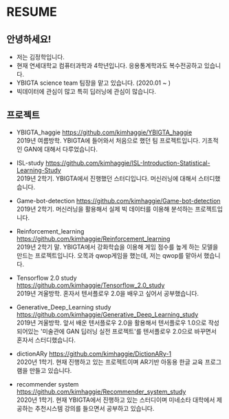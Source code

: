 # RESUME

## 안녕하세요!
* 저는 김정학입니다. 
* 현재 연세대학교 컴퓨터과학과 4학년입니다. 응용통계학과도 복수전공하고 있습니다.
* YBIGTA science team 팀장을 맡고 있습니다. (2020.01 ~ )
* 빅데이터에 관심이 많고 특히 딥러닝에 관심이 많습니다.


## 프로젝트
* YBIGTA_haggie
https://github.com/kimhaggie/YBIGTA_haggie <br>
2019년 여름방학. YBIGTA에 들어와서 처음으로 했던 팀 프로젝트입니다. 기초적인 GAN에 대해서 다루었습니다.

* ISL-study
https://github.com/kimhaggie/ISL-Introduction-Statistical-Learning-Study <br>
2019년 2학기. YBIGTA에서 진행했던 스터디입니다. 머신러닝에 대해서 스터디했습니다.

* Game-bot-detection
https://github.com/kimhaggie/Game-bot-detection <br> 
2019년 2학기. 머신러닝을 활용해서 실제 빅 데이터를 이용해 분석하는 프로젝트입니다. 

* Reinforcement_learning
https://github.com/kimhaggie/Reinforcement_learning <br>
2019년 2학기 말. YBIGTA에서 강화학습을 이용해 게임 점수를 높게 하는 모델을 만드는 프로젝트입니다. 오목과 qwop게임을 했는데, 저는 qwop를 맡아서 했습니다.

* Tensorflow 2.0 study
https://github.com/kimhaggie/Tensorflow_2.0_study <br>
2019년 겨울방학. 혼자서 텐서플로우 2.0을 배우고 싶어서 공부했습니다.

* Generative_Deep_Learning study
https://github.com/kimhaggie/Generative_Deep_Learning_study <br>
2019년 겨울방학. 앞서 배운 텐서플로우 2.0을 활용해서 텐서플로우 1.0으로 작성되어있는 '미술관에 GAN 딥러닝 실전 프로젝트'를 텐서플로우 2.0으로 바꾸면서 혼자서 스터디했습니다. 

* dictionARy
https://github.com/kimhaggie/DictionARy-1 <br>
2020년 1학기. 현재 진행하고 있는 프로젝트이며 AR기반 아동용 한글 교육 프로그램을 만들고 있습니다.

* recommender system
https://github.com/kimhaggie/Recommender_system_study <br>
2020년 1학기. 현재 YBIGTA에서 진행하고 있는 스터디이며 미네소타 대학에서 제공하는 추천시스템 강의를 들으면서 공부하고 있습니다.

